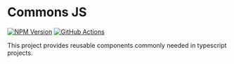 # Commons JS

[![NPM Version][npm-image]][npm-url]
[![GitHub Actions][github-image]][github-url]

This project provides reusable components commonly needed in typescript projects.

[github-url]: https://github.com/nr1etech/commons-js/actions
[github-image]: https://github.com/nr1etech/commons-js/workflows/ci/badge.svg
[npm-url]: https://npmjs.org/package/@nr1e/commons-js
[npm-image]: https://img.shields.io/npm/v/@nre1/commons-js.svg
